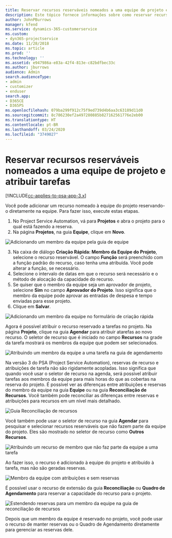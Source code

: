 ```yaml
---
title: Reservar recursos reserváveis nomeados a uma equipe de projeto e atribuir tarefas
description: Este tópico fornece informações sobre como reservar recursos nomeados para equipes de projeto e atribuí-los a tarefas.
author: JohnPBurrows
manager: kfend
ms.service: dynamics-365-customerservice
ms.custom:
- dyn365-projectservice
ms.date: 11/28/2018
ms.topic: article
ms.prod: ''
ms.technology: ''
ms.assetid: e947986a-e83a-42f4-813e-c82bdfbec33c
ms.author: jburrows
audience: Admin
search.audienceType:
- admin
- customizer
- enduser
search.app:
- D365CE
- D365PS
ms.openlocfilehash: 079ba299f912c75f9ed739d4b6aa3c63189d11d0
ms.sourcegitcommit: 8c786230ef2a497280885b827162561776e2eb00
ms.translationtype: HT
ms.contentlocale: pt-BR
ms.lasthandoff: 03/24/2020
ms.locfileid: "3749027"
---
```

# <a name="book-named-bookable-resources-to-a-project-team-and-assign-tasks"></a>Reservar recursos reserváveis nomeados a uma equipe de projeto e atribuir tarefas 

[!INCLUDE[cc-applies-to-psa-app-3.x](../includes/cc-applies-to-psa-app-3x.md)]

Você pode adicionar um recurso nomeado à equipe do projeto reservando-o diretamente na equipe. Para fazer isso, execute estas etapas.

1. No Project Service Automation, vá para **Projetos** e abra o projeto para o qual está fazendo a reserva.
2. Na página **Projetos**, na guia **Equipe**, clique em **Novo**. 

![Adicionando um membro da equipe pela guia de equipe](media/RM-how-to-1.png)

3. Na caixa de diálogo **Criação Rápida: Membro da Equipe do Projeto**, selecione o recurso reservável. O campo **Função** será preenchido com a função padrão do recurso, caso tenha uma atribuída. Você pode alterar a função, se necessário. 
4. Selecione o intervalo de datas em que o recurso será necessário e o método de alocação da capacidade do recurso. 
5. Se quiser que o membro da equipe seja um aprovador de projeto, selecione **Sim** no campo **Aprovador do Projeto**. Isso significa que o membro da equipe pode aprovar as entradas de despesa e tempo enviadas para esse projeto. 
6. Clique em **Salvar**.

![Adicionando um membro da equipe no formulário de criação rápida](media/RM-how-to-2.png)


Agora é possível atribuir o recurso reservado a tarefas no projeto. Na página **Projeto**, clique na guia **Agendar** para atribuir atarefas ao novo recurso. O seletor de recurso que é iniciado no campo **Recursos** na grade da tarefa mostrará os membros da equipe que podem ser selecionados.

![Atribuindo um membro da equipe a uma tarefa na guia de agendamento](media/RM-how-to-3.png)

Na versão 3 do PSA (Project Service Automation), reservas de recurso e atribuições de tarefa não são rigidamente acopladas. Isso significa que quando você usar o seletor de recurso na agenda, será possível atribuir tarefas aos membros da equipe para mais horas do que as cobertas na reserva do projeto.
É possível ver as diferenças entre atribuições e reservas do membro da equipe na guia **Equipe** ou na guia **Reconciliação de Recursos**. Você também pode reconciliar as diferenças entre reservas e atribuições para recursos em um nível mais detalhado.

![Guia Reconciliação de recursos](media/RM-how-to-4.png)

Você também pode usar o seletor de recurso na guia **Agendar** para pesquisar e selecionar recursos reserváveis que não fazem parte da equipe do projeto. Eles são mostrado no seletor de recurso como **Outros Recursos**.

![Atribuindo um recurso de membro que não faz parte da equipe a uma tarefa](media/RM-how-to-5.png)

Ao fazer isso, o recurso é adicionado à equipe do projeto e atribuído à tarefa, mas não são geradas reservas.

![Membro da equipe com atribuições e sem reservas](media/RM-how-to-6.png)

É possível usar o recurso de extensão da guia **Reconciliação** ou **Quadro de Agendamento** para reservar a capacidade do recurso para o projeto.

![Estendendo reservas para um membro da equipe na guia de reconciliação de recursos](media/RM-how-to-7.png)

Depois que um membro da equipe é reservado no projeto, você pode usar o recurso de manter reservas ou o Quadro de Agendamento diretamente para gerenciar as reservas dele.
